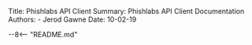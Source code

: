 Title: Phishlabs API Client
Summary: Phishlabs API Client Documentation
Authors:
	- Jerod Gawne
Date: 10-02-19

--8<-- "README.md"
